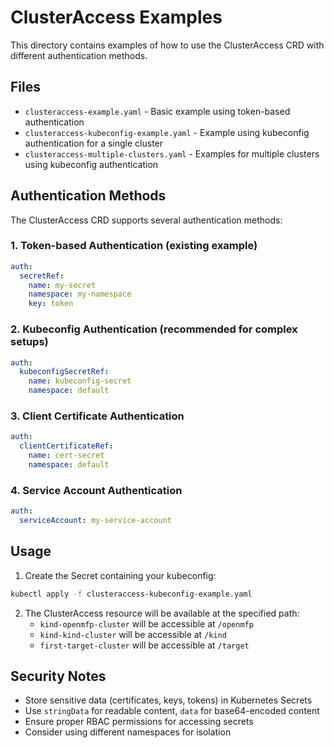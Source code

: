 # ClusterAccess Examples

This directory contains examples of how to use the ClusterAccess CRD with different authentication methods.

## Files

- `clusteraccess-example.yaml` - Basic example using token-based authentication
- `clusteraccess-kubeconfig-example.yaml` - Example using kubeconfig authentication for a single cluster
- `clusteraccess-multiple-clusters.yaml` - Examples for multiple clusters using kubeconfig authentication

## Authentication Methods

The ClusterAccess CRD supports several authentication methods:

### 1. Token-based Authentication (existing example)
```yaml
auth:
  secretRef:
    name: my-secret
    namespace: my-namespace
    key: token
```

### 2. Kubeconfig Authentication (recommended for complex setups)
```yaml
auth:
  kubeconfigSecretRef:
    name: kubeconfig-secret
    namespace: default
```

### 3. Client Certificate Authentication
```yaml
auth:
  clientCertificateRef:
    name: cert-secret
    namespace: default
```

### 4. Service Account Authentication
```yaml
auth:
  serviceAccount: my-service-account
```

## Usage

1. Create the Secret containing your kubeconfig:
```bash
kubectl apply -f clusteraccess-kubeconfig-example.yaml
```

2. The ClusterAccess resource will be available at the specified path:
   - `kind-openmfp-cluster` will be accessible at `/openmfp`
   - `kind-kind-cluster` will be accessible at `/kind`
   - `first-target-cluster` will be accessible at `/target`

## Security Notes

- Store sensitive data (certificates, keys, tokens) in Kubernetes Secrets
- Use `stringData` for readable content, `data` for base64-encoded content
- Ensure proper RBAC permissions for accessing secrets
- Consider using different namespaces for isolation 